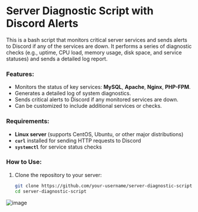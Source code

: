 # Server Diagnostic Script with Discord Alerts

This is a bash script that monitors critical server services and sends alerts to Discord if any of the services are down. It performs a series of diagnostic checks (e.g., uptime, CPU load, memory usage, disk space, and service statuses) and sends a detailed log report.

### Features:
- Monitors the status of key services: **MySQL**, **Apache**, **Nginx**, **PHP-FPM**.
- Generates a detailed log of system diagnostics.
- Sends critical alerts to Discord if any monitored services are down.
- Can be customized to include additional services or checks.

### Requirements:
- **Linux server** (supports CentOS, Ubuntu, or other major distributions)
- **`curl`** installed for sending HTTP requests to Discord
- **`systemctl`** for service status checks

### How to Use:
1. Clone the repository to your server:
   ```bash
   git clone https://github.com/your-username/server-diagnostic-script.git
   cd server-diagnostic-script
![image](https://github.com/user-attachments/assets/c2246c2d-7403-40dd-bf24-809d17cab665)
